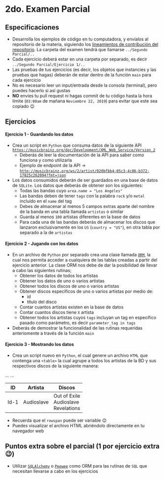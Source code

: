 # 2do. Examen Parcial

## Especificaciones

* Desarrolla los ejemplos de código en tu computadora, y envíalos al repositorio de la materia, siguiendo los [lineamientos de contribución del repositorio](https://github.com/AnhellO/DAS_Sistemas#contributing). La carpeta del examen tendrá que llamarse `../Segundo Parcial/..`
* Cada ejercicio deberá estar en una carpeta por separado, es decir `../Segundo Parcial/Ejercicio 1/..`
* Las pruebas de tus ejercicios (es decir, los objetos que instancies y las pruebas que hagas) deberán de estar dentro de la función `main` para cada ejercicio
* No es necesario leer un input/entrada desde la consola (terminal), pero puedes hacerlo si así gustas
* **NO** envíes tu pull request ni hagas commit de tu código hasta la hora límite (`03:00am` de mañana `Noviembre 22, 2019`) para evitar que este sea copiado :wink:

## Ejercicios

#### Ejercicio 1 - Guardando los datos

* Crea un script en `Python` que consuma datos de la siguiente API [`https://musicbrainz.org/doc/Development/XML_Web_Service/Version_2`](https://musicbrainz.org/doc/Development/XML_Web_Service/Version_2)
  * Deberás de leer la documentación de la API para saber como funciona y como utilizarla
  * Ejemplo de endpoint de la API -> [`http://musicbrainz.org/ws/2/artist/020bfbb4-05c3-4c86-b372-17825c262094?fmt=json`](http://musicbrainz.org/ws/2/artist/020bfbb4-05c3-4c86-b372-17825c262094?fmt=json)
* Los datos consumidos deberán de ser guardados en una base de datos de `SQLite`. Los datos que deberás de obtener son los siguientes:
  * Todas las bandas cuyo `area.name = "Los Angeles"`
  * Las bandas deben de tener `tags` con la palabra `rock` y/o `metal` incluído en el `name` del tag
  * Debes de almacenar al menos 5 campos extras aparte del nombre de la banda en una tabla llamada `artistas` o similar
  * Guarda al menos `100` artistas diferentes en la base de datos
  * Para cada una de las bandas deberás de almacenar los discos que lanzaron exclusivamente en los `US` (`country = "US"`), en otra tabla por separado a la de `artistas`

#### Ejercicio 2 - Jugando con los datos

* En un archivo de `Python` por separado crea una clase llamada [`ORM`](https://stackoverflow.com/q/1279613/2946413), la cual nos permita acceder a cualquiera de las tablas creadas a partir del ejercicio anterior. La clase ORM nos debe de dar la posibilidad de llevar a cabo las siguientes rutinas;
  * Obtener los datos de todos los artistas
  * Obtener los datos de uno o varios artistas
  * Obtener todos los discos de uno o varios artistas
  * Obtener discos específicos de uno o varios artistas por medio de:
    * id
    * título del disco
  * Contar cuantos artistas existen en la base de datos
  * Contar cuantos discos tiene `X` artista
  * Obtener todos los artistas cuyos `tags` incluyan un tag en específico pasado como parámetro, es decir `parameter_tag in tags`
* Deberás de demostrar la funcionalidad de las rutinas requeridas anteriomente a través de la función `main`

#### Ejercicio 3 - Mostrando los datos

* Crea un script nuevo en `Python`, el cual genere un archivo `HTML` que contenga una `<table>` la cual agrupe a todos los artistas de la BD y sus respectivos discos de la siguiente manera:
<table>
  <thead>
    <tr>
      <th>ID</th>
      <th>Artista</th>
      <th>Discos</th>
    </tr>
  </thead>
  <tbody>
    <tr>
      <td>Id-1</td>
      <td>Audioslave</td>
      <td rowspan="3">
        Out of Exile<br/>
        Audioslave<br/>
        Revelations<br/>
      </td>
    </tr>
    <tr>
      ...
    </tr>
    <tr>
      ...
    </tr>
  </tbody>
</table>

* Recuerda que el `rowspan` puede ser variable :wink:
* Puedes visualizar el archivo HTML abriéndolo directamente en tu navegador web

## Puntos extra sobre el parcial (1 por ejercicio extra :wink:)

* Utilizar [`SQLAlchemy`](https://github.com/sqlalchemy/sqlalchemy) o [`Peewee`](https://github.com/coleifer/peewee) como ORM para las rutinas de `SQL` que necesitan llevarse a cabo en los ejercicios